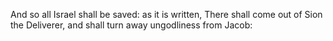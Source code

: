 And so all Israel shall be saved: as it is written, There shall come out of Sion the Deliverer, and shall turn away ungodliness from Jacob:

